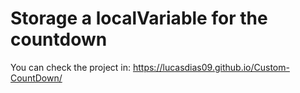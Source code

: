 # Storage a localVariable for the countdown

You can check the project in: https://lucasdias09.github.io/Custom-CountDown/
